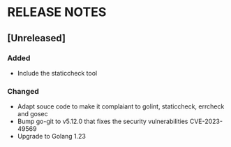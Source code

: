 # RELEASE NOTES

## [Unreleased]

### Added

- Include the staticcheck tool

### Changed

- Adapt souce code to make it complaiant to golint, staticcheck, errcheck and gosec
- Bump go-git to v5.12.0 that fixes the security vulnerabilities CVE-2023-49569
- Upgrade to Golang 1.23
